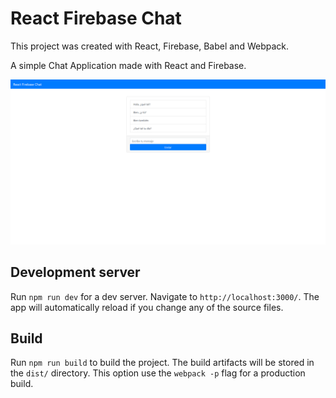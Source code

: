 # React Firebase Chat

This project was created with React, Firebase, Babel and Webpack.

A simple Chat Application made with React and Firebase.

![React Firebase Chat](/src/assets/img/ReactFirebaseChat.png)

## Development server

Run `npm run dev` for a dev server. Navigate to `http://localhost:3000/`. The app will automatically reload if you change any of the source files.

## Build

Run `npm run build` to build the project. The build artifacts will be stored in the `dist/` directory. This option use the `webpack -p` flag for a production build.


